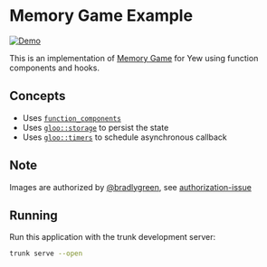 # Memory Game Example

[![Demo](https://img.shields.io/website?label=demo&url=https%3A%2F%2Fexamples.yew.rs%2Ffunction_memory_game)](https://examples.yew.rs/function_memory_game)

This is an implementation of [Memory Game](https://github.com/bradlygreen/Memory-Game) for Yew using function components and hooks.

## Concepts

- Uses [`function_components`](https://yew.rs/docs/concepts/function-components)
- Uses [`gloo::storage`](https://docs.rs/gloo-storage/0.2.0/gloo_storage/index.html) to persist the state
- Uses [`gloo::timers`](https://docs.rs/gloo-timers/0.2.2/gloo_timers/index.html) to schedule asynchronous callback

## Note

Images are authorized by [@bradlygreen](https://github.com/bradlygreen), see [authorization-issue](https://github.com/bradlygreen/Memory-Game/issues/6)

## Running

Run this application with the trunk development server:

```bash
trunk serve --open
```